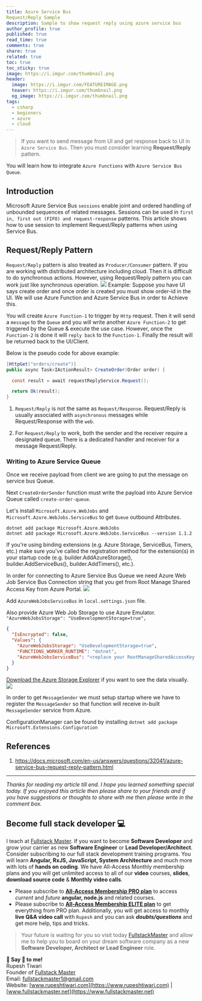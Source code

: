 ```yaml
---
title: Azure Service Bus 
Request/Reply Sample
description: Sample to show request reply using azure service bus
author_profile: true
published: true
read_time: true
comments: true
share: true
related: true
toc: true
toc_sticky: true
image: https://i.imgur.com/thumbnail.png
header:
  image: https://i.imgur.com/FEATUREIMAGE.png
  teaser: https://i.imgur.com/thumbnail.png
  og_image: https://i.imgur.com/thumbnail.png
tags:
  - csharp
  - beginners
  - azure
  - cloud
---
```


> If you want to send message from UI and get response back to UI in `Azure Service Bus`. Then you must consider learning **Request/Reply** pattern.

You will learn how to integrate `Azure Functions` with `Azure Service Bus Queue`.

## Introduction

Microsoft Azure Service Bus `sessions` enable joint and ordered handling of unbounded sequences of related messages. Sessions can be used in `first in, first out (FIFO) and request-response` patterns. This article shows how to use session to implement Request/Reply patterns when using Service Bus.

## Request/Reply Pattern

`Request/Reply` pattern is also treated as `Producer/Consumer` pattern. If you are working with distributed architecture including cloud. Then it is difficult to do synchronous actions. However, using Request/Reply pattern you can work just like synchronous operation.
![](https://imgur.com/hCR7iki.png)
Example: Suppose you have UI says create order and once order is created you must show order-id in the UI. We will use Azure Function and Azure Service Bus in order to Achieve this.

You will create `Azure Function-1` to trigger by `Http` request. Then it will send a `message` to the `Queue` and you will write another `Azure Function-2` to get triggered by the Queue & execute the use case. However, once the `Function-2` is done it will `reply back` to the `Function-1`. Finally the result will be returned back to the UI/Client.

Below is the pseudo code for above example:

```csharp
[HttpGet("orders/create")]
public async Task<IActionResult> CreateOrder(Order order) {

  const result = await requestReplyService.Request();

  return Ok(result);
}
```

1. `Request/Reply` is not the same as `Request/Response`. Request/Reply is usually associated with `asynchronous` messages while Request/Response with the `web`.

2. For `Request/Reply` to work, both the sender and the receiver require a designated queue. There is a dedicated handler and receiver for a message Request/Reply.

### Writing to Azure Service Queue

Once we receive payload from client we are going to put the message on service bus Queue.

Next `CreateOrderSender` function must write the payload into Azure Service Queue called `create-order-queue`.

Let's install `Microsoft.Azure.WebJobs` and `Microsoft.Azure.WebJobs.ServiceBus` to get `Queue` outbound Attributes.

```shell
dotnet add package Microsoft.Azure.WebJobs
dotnet add package Microsoft.Azure.WebJobs.ServiceBus --version 1.1.2
```

If you're using binding extensions (e.g. Azure Storage, ServiceBus, Timers, etc.) make sure you've called the registration method for the extension(s) in your startup code (e.g. builder.AddAzureStorage(), builder.AddServiceBus(), builder.AddTimers(), etc.).

In order for connecting to Azure Service Bus Queue we need Azure Web Job Service Bus Connection string that you get from Root Manage Shared Access Key from Azure Portal. ![](https://imgur.com/KuTiOQf.png)

Add `AzureWebJobsServiceBus` in `local.settings.json` file.

Also provide Azure Web Job Storage to use Azure Emulator. `"AzureWebJobsStorage": "UseDevelopmentStorage=true",`

```json
{
  "IsEncrypted": false,
  "Values": {
    "AzureWebJobsStorage": "UseDevelopmentStorage=true",
    "FUNCTIONS_WORKER_RUNTIME": "dotnet",
    "AzureWebJobsServiceBus": "<replace your RootManageSharedAccessKey here>"
  }
}
```

[Download the Azure Storage Explorer](https://azure.microsoft.com/en-us/features/storage-explorer/) if you want to see the data visually.
![](https://imgur.com/nxJYgUu.png)

In order to get `MessageSender` we must setup startup where we have to register the `MessageSender` so that function will receive in-built `MessageSender` service from Azure.

ConfigurationManager can be found by installing `dotnet add package Microsoft.Extensions.Configuration`

## References

1. https://docs.microsoft.com/en-us/answers/questions/32041/azure-service-bus-request-reply-pattern.html

---

_Thanks for reading my article till end. I hope you learned something special today. If you enjoyed this article then please share to your friends and if you have suggestions or thoughts to share with me then please write in the comment box._

## Become full stack developer 💻

I teach at [Fullstack Master](https://www.fullstackmaster.net). If you want to become **Software Developer** and grow your carrier as new **Software Engineer** or **Lead Developer/Architect**. Consider subscribing to our full stack development training programs. You will learn **Angular, RxJS, JavaScript, System Architecture** and much more with lots of **hands on coding**. We have All-Access Monthly membership plans and you will get unlimited access to all of our **video** courses, **slides**, **download source code** & **Monthly video calls**.

- Please subscribe to **[All-Access Membership PRO plan](https://www.fullstackmaster.net/pro)** to access _current_ and _future_ **angular, node.js** and related courses.
- Please subscribe to **[All-Access Membership ELITE plan](https://www.fullstackmaster.net/elite)** to get everything from PRO plan. Additionally, you will get access to monthly **live Q&A video call** with `Rupesh` and you can ask **_doubts/questions_** and get more help, tips and tricks.

> Your future is waiting for you so visit today [FullstackMaster](www.fullstackmaster.net) and allow me to help you to board on your dream software company as a new **Software Developer, Architect or Lead Engineer** role.

**💖 Say 👋 to me!**
<br>Rupesh Tiwari
<br>Founder of [Fullstack Master](https://www.fullstackmaster.net)
<br>Email: <a href="mailto:fullstackmaster1@gmail.com?subject=Hi">fullstackmaster1@gmail.com</a>
<br>Website: [www.rupeshtiwari.com](https://www.rupeshtiwari.com) | [www.fullstackmaster.net](https://www.fullstackmaster.net)
